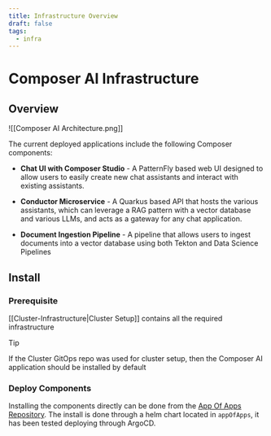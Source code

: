 ```yaml
---
title: Infrastructure Overview
draft: false
tags:
  - infra
---
```


# Composer AI Infrastructure

## Overview

![[Composer AI Architecture.png]]

The current deployed applications include the following Composer components:

- **Chat UI with Composer Studio** - A PatternFly based web UI designed to allow users to easily create new chat assistants and interact with existing assistants.

- **Conductor Microservice** - A Quarkus based API that hosts the various assistants, which can leverage a RAG pattern with a vector database and various LLMs, and acts as a gateway for any chat application.

- **Document Ingestion Pipeline** - A pipeline that allows users to ingest documents into a vector database using both Tekton and Data Science Pipelines

## Install

### Prerequisite

[[Cluster-Infrastructure|Cluster Setup]] contains all the required infrastructure

> [!Tip]
> If the Cluster GitOps repo was used for cluster setup, then the Composer AI application should be installed by default

### Deploy Components

Installing the components directly can be done from the [App Of Apps Repository](https://github.com/redhat-composer-ai/appOfApps). The install is done through a helm chart located in `appOfApps`, it has been tested deploying through ArgoCD.